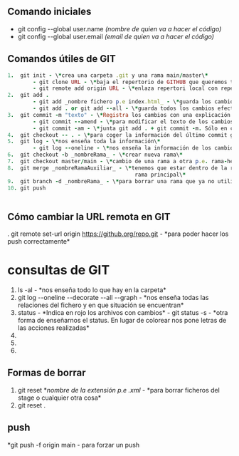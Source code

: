 ## Comando iniciales
* git config --global user.name _(nombre de quien va a hacer el código)_
* git config --global user.email _(email de quien va a hacer el código)_
## Comandos útiles de GIT
```ruby 
1.  git init - \*crea una carpeta .git y una rama main/master\*
        - git clone URL - \*baja el repertorio de GITHUB que queremos trabajar a local\*
        - git remote add origin URL - \*enlaza repertori local con repertorio en la nube vacio\*
2.  git add .
        - git add _nombre fichero p.e index.html_ - \*guarda los cambios efectuados en este fichero. Podemos ecoger que queremos guardar\*
        - git add . or git add --all - \*guarda todos los cambios efectuados hasta el momento\*
3.  git commit -m "texto" - \*Registra los cambios con una explicación de los cambios\*
        - git commit --amend - \*para modificar el texto de los cambios hechos anteriormente en la escritura de commits\*
        - git commit -am - \*junta git add . + git commit -m. Sólo en casos de seguimientos continuos\*
4.  git checkout -- . - \*para coger la información del último commit guardado en caso de error. Vuelta atrà de un commit\*
5.  git log - \*nos enseña toda la información\*
        - git log --oneline - \*nos enseña la información de los cambios pero sólo una línea\*
6.  git checkout -b _nombreRama_ - \*crear nueva rama\*
7.  git checkout master/main - \*cambio de una rama a otra p.e. rama-heroes a main\*
8.  git merge _nombreRamaAuxiliar_ - \*tenemos que estar dentro de la rama principal main/master y le indicamos que rama queremos incluir la información en la
                                        rama principal\*
9.  git branch -d _nombreRama_ - \*para borrar una rama que ya no utilizamos\*
10. git push
 
```
## Cómo cambiar la URL remota en GIT 

. git remote set-url origin https://github.org/repo.git - \*para poder hacer los push correctamente\*

# consultas de GIT

1. ls -al - \*nos enseña todo lo que hay en la carpeta\*
2. git log --oneline --decorate --all --graph - \*nos enseña todas las relaciones del fichero y en que situación se encuentran\*
3. status - \*Indica en rojo los archivos con cambios\*
        - git status -s - \*otra forma de enseñarnos el status. En lugar de colorear nos pone letras de las acciones realizadas\*
4. 
5. 
6. 

## Formas de borrar
1. git reset *_nombre de la extensión p.e .xml_ - \*para borrar ficheros del stage o cualquier otra cosa\*
2. git reset .

## push
*git push -f origin main - para forzar un push





